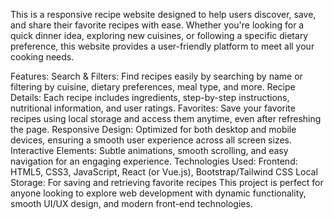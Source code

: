 This is a responsive recipe website designed to help users discover, save, and share their favorite recipes with ease. Whether you're looking for a quick dinner idea, exploring new cuisines, or following a specific dietary preference, this website provides a user-friendly platform to meet all your cooking needs.

Features:
Search & Filters: Find recipes easily by searching by name or filtering by cuisine, dietary preferences, meal type, and more.
Recipe Details: Each recipe includes ingredients, step-by-step instructions, nutritional information, and user ratings.
Favorites: Save your favorite recipes using local storage and access them anytime, even after refreshing the page.
Responsive Design: Optimized for both desktop and mobile devices, ensuring a smooth user experience across all screen sizes.
Interactive Elements: Subtle animations, smooth scrolling, and easy navigation for an engaging experience.
Technologies Used:
Frontend: HTML5, CSS3, JavaScript, React (or Vue.js), Bootstrap/Tailwind CSS
Local Storage: For saving and retrieving favorite recipes
This project is perfect for anyone looking to explore web development with dynamic functionality, smooth UI/UX design, and modern front-end technologies.

